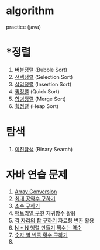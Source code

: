# algorithm
practice (java)

# *정렬 
1. [버블정렬](testProject/src/_50BubbleSort/Main.java) (Bubble Sort)
2. [선택정렬](testProject/src/_51SelectionSort/Main.java) (Selection Sort)
3. [삽입정렬](testProject/src/_52InsertionSort/Main.java) (Insertion Sort)
4. [퀵정렬](testProject/src/_53QuickSort/Main.java) (Quick Sort)
5. [합병정렬](testProject/src/_54MergeSort/Main.java) (Merge Sort)
6. [힙정렬](testProject/src/_57HeapSort/Main.java) (Heap Sort)

# 탐색
1. [이진탐색](testProject/src/_55BinarySearch/Main.java) (Binary Search)



# 자바 연습 문제 
1. [Array Conversion](testProject/src/_5ConvertAaaA/Main.java) 
2. [최대 공약수 구하기](testProject/src/_6GCD/Main.java)
3. [소수 구하기](testProject/src/_7PrimeNumber/Main.java)
4. [팩토리얼 구현](testProject/src/_8Factorial/Main.java) 재귀함수 활용
5. [각 자리의 합 구하기](testProject/src/_9SumOfEachNumber/Main.java) 자료형 변환 활용 
6. [N * N 행렬 만들기](testProject/src/_10NumberSquare/Main.java),[짝수는 역순](testProject/src/_11NumberSquare2/Main.java)
7. [숫자 별 빈출 횟수 구하기](testProject/src/_14CountNum/Main.java)
8. 

